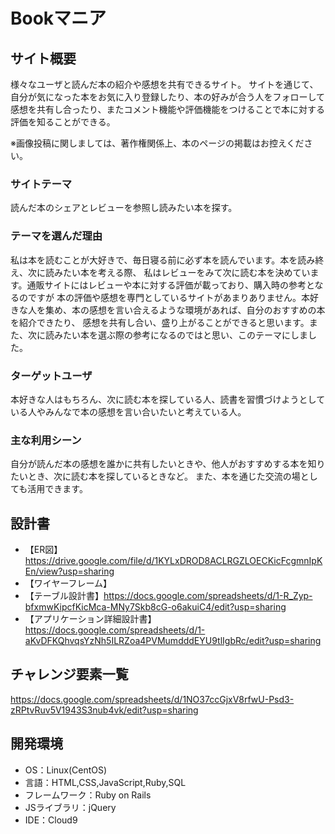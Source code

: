 # Bookマニア

## サイト概要
様々なユーザと読んだ本の紹介や感想を共有できるサイト。
サイトを通じて、自分が気になった本をお気に入り登録したり、本の好みが合う人をフォローして
感想を共有し合ったり、またコメント機能や評価機能をつけることで本に対する評価を知ることができる。

※画像投稿に関しましては、著作権関係上、本のページの掲載はお控えください。

### サイトテーマ
読んだ本のシェアとレビューを参照し読みたい本を探す。

### テーマを選んだ理由
私は本を読むことが大好きで、毎日寝る前に必ず本を読んでいます。本を読み終え、次に読みたい本を考える際、
私はレビューをみて次に読む本を決めています。通販サイトにはレビューや本に対する評価が載っており、購入時の参考となるのですが
本の評価や感想を専門としているサイトがあまりありません。本好きな人を集め、本の感想を言い合えるような環境があれば、自分のおすすめの本を紹介できたり、
感想を共有し合い、盛り上がることができると思います。また、次に読みたい本を選ぶ際の参考になるのではと思い、このテーマにしました。

### ターゲットユーザ
本好きな人はもちろん、次に読む本を探している人、読書を習慣づけようとしている人やみんなで本の感想を言い合いたいと考えている人。

### 主な利用シーン
自分が読んだ本の感想を誰かに共有したいときや、他人がおすすめする本を知りたいとき、次に読む本を探しているときなど。
また、本を通じた交流の場としても活用できます。


## 設計書
- 【ER図】https://drive.google.com/file/d/1KYLxDROD8ACLRGZLOECKicFcgmnIpKEn/view?usp=sharing
- 【ワイヤーフレーム】
- 【テーブル設計書】https://docs.google.com/spreadsheets/d/1-R_Zyp-bfxmwKipcfKicMca-MNy7Skb8cG-o6akuiC4/edit?usp=sharing
- 【アプリケーション詳細設計書】https://docs.google.com/spreadsheets/d/1-aKvDFKQhvqsYzNh5ILRZoa4PVMumdddEYU9tlIgbRc/edit?usp=sharing

## チャレンジ要素一覧
https://docs.google.com/spreadsheets/d/1NO37ccGjxV8rfwU-Psd3-zRPtvRuv5V1943S3nub4vk/edit?usp=sharing

## 開発環境
- OS：Linux(CentOS)
- 言語：HTML,CSS,JavaScript,Ruby,SQL
- フレームワーク：Ruby on Rails
- JSライブラリ：jQuery
- IDE：Cloud9